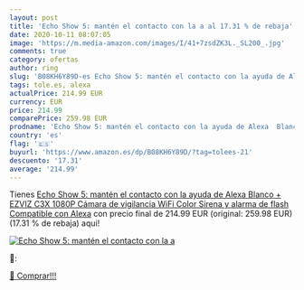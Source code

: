 ```yaml
---
layout: post
title: 'Echo Show 5: mantén el contacto con la a al 17.31 % de rebaja'
date: 2020-10-11 08:07:05
image: 'https://m.media-amazon.com/images/I/41+7zsdZK3L._SL200_.jpg'
comments: true
category: ofertas
author: ring
slug: 'B08KH6Y89D-es Echo Show 5: mantén el contacto con la ayuda de Alexa...'
tags: tole.es, alexa
actualPrice: 214.99 EUR
currency: EUR
price: 214.99
comparePrice: 259.98 EUR
prodname: 'Echo Show 5: mantén el contacto con la ayuda de Alexa  Blanco + EZVIZ C3X 1080P Cámara de vigilancia WiFi Color  Sirena y alarma de flash  Compatible con Alexa'
country: 'es'
flag: '🇪🇸'
buyurl: 'https://www.amazon.es/dp/B08KH6Y89D/?tag=tolees-21'
descuento: '17.31'
average: '214.99'
---
```


Tienes [Echo Show 5: mantén el contacto con la ayuda de Alexa  Blanco + EZVIZ C3X 1080P Cámara de vigilancia WiFi Color  Sirena y alarma de flash  Compatible con Alexa](https://www.amazon.es/dp/B08KH6Y89D/?tag=tolees-21) con precio final de  214.99 EUR (original: 259.98 EUR) (17.31 %  de rebaja) aqui!

[![Echo Show 5: mantén el contacto con la a](https://m.media-amazon.com/images/I/41+7zsdZK3L._SL200_.jpg)](https://www.amazon.es/dp/B08KH6Y89D/?tag=tolees-21)

🔎:


[🛒 Comprar!!!](https://www.amazon.es/dp/B08KH6Y89D/?tag=tolees-21)
